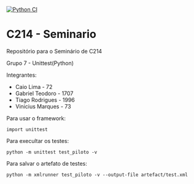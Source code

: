 [![Python CI](https://github.com/VyniMarques/C214_Seminario/actions/workflows/PythonCI.yml/badge.svg)](https://github.com/VyniMarques/C214_Seminario/actions/workflows/PythonCI.yml)
# C214 - Seminario
Repositório para o Seminário de C214

Grupo 7 - Unittest(Python)

Integrantes:
- Caio Lima - 72
- Gabriel Teodoro - 1707
- Tiago Rodrigues - 1996
- Vinicius Marques - 73

Para usar o framework:
```
import unittest
```
Para execultar os testes:
```
python -m unittest test_piloto -v
```
Para salvar o artefato de testes:
```
python -m xmlrunner test_piloto -v --output-file artefact/test.xml
```
